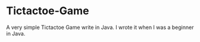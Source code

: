 # Tictactoe-Game
A very simple Tictactoe Game write in Java. I wrote it when I was a beginner in Java.
